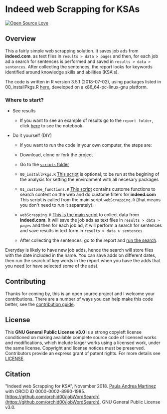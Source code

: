 # Indeed web Scrapping for KSAs

[![Open Source Love](https://badges.frapsoft.com/os/v2/open-source.png?v=103)](https://github.com/ellerbrock/open-source-badge/) 

## Overview
This a fairly simple web scrapping solution. It saves job ads from 
**indeed.com**. as text files in `results > data > pages` and then,
for each job ad a search for sentences is performed and saved in
`results > data > sentences`. After collecting the sentences, the report looks 
for keywords identified around knowledge skills and abilities (KSA's). 

The code is written in R version 3.5.1 (2018-07-02), 
using packages listed in 00_installPkgs.R [here][installPkgs], 
developed on a x86_64-pc-linux-gnu platform.

### Where to start?
- See results
    - If you want to see an example of results go to the `report folder`, 
click [here][report] to see the notebook.

- Do it yourself (DIY)
   - If you want to run the code in your own computer, the steps are:

   - Download, clone or fork the project 
   - Go to the [`scripts` folder][scripts]
   - `00_installPkgs.R` [This script][installPkgs] is optional, to be run at the 
begining of the analysis for setting the environment with all necesary packages
   - `01_custome_functions.R` [This script][customeFunctions] contains custome 
functions to search
content on the web and do custome filters for **indeed.com**
This script is called from the main script `webScrapping.R` (that means you 
don't need to run it separately).
   - `webScrapping.R` [This is the main script][webScrapping] 
to collect data from **indeed.com**.
It will save the job ads as text files in `results > data > pages` and then
for each job ad, it will perform a search for sentences and save results in text
form in `results > data > sentences`.
    - After collecting the sentences, go to the report and [run the search][reportRmd].


Everyday is likely to have new job adds, hence the search will store files with
the date included in the name. You can save adds on different dates, then run 
the search of key words in the report when you have the adds that you need 
(or have selected some of the ads).


## Contributing

Thanks for coming by, this is an open source project and I welcome your 
contributions. There are a number of ways you can help make this code better, see
the [contribution guide][contributing].

## License

This **GNU General Public License v3.0** is a strong copyleft license
conditioned on making available complete source code of licensed works and 
modifications, which include larger works using a licensed work, under the 
same license. Copyright and license notices must be preserved. 
Contributors provide an express grant of patent rights. For more details see 
[LICENSE](LICENSE.html).

## Citation

"Indeed web Scrapping for KSA", November 2018. 
[Paula Andrea Martinez](https://orcid.org/0000-0002-8990-1985) with ORCID iD 
0000-0002-8990-1985.
[https://github.com/orchid00/jobWordSearch](https://github.com/orchid00/jobWordSearch). 
GNU General Public License v3.0.

[contributing]: CONTRIBUTING.html
[reportRmd]: https://github.com/orchid00/jobWordSearch/blob/master/report/sentenceSearch.Rmd
[report]: https://orchid00.github.io/jobWordSearch/report/sentenceSearch.nb.html
[installPkgs]: https://github.com/orchid00/jobWordSearch/blob/master/scripts/00_installPkgs.R 
[customeFunctions]: https://github.com/orchid00/jobWordSearch/blob/master/scripts/01_custome_functions.R 
[webScrapping]: https://github.com/orchid00/jobWordSearch/blob/master/scripts/webScrapping.R
[scripts]: https://orchid00.github.io/jobWordSearch/scripts/